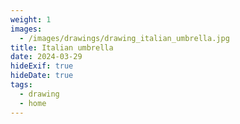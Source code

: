 ```yaml
---
weight: 1
images:
  - /images/drawings/drawing_italian_umbrella.jpg
title: Italian umbrella
date: 2024-03-29
hideExif: true
hideDate: true
tags:
  - drawing
  - home
---
```

